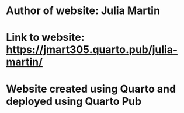 # Author of website: Julia Martin
# Link to website: https://jmart305.quarto.pub/julia-martin/ 
# Website created using Quarto and deployed using Quarto Pub

